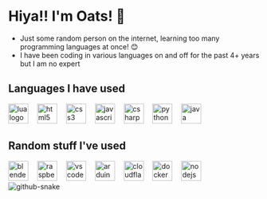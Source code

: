# Hiya!! I'm Oats! 👋
- Just some random person on the internet, learning too many programming languages at once! 😊
- I have been coding in various languages on and off for the past 4+ years but I am no expert

<h2 align="left">Languages I have used</h2>
<div align="left">
  <img src="https://skillicons.dev/icons?i=lua" height="40" alt="lua logo"  />
  <img width="10" />
  <img src="https://skillicons.dev/icons?i=html" height="40" alt="html5 logo"  />
  <img width="10" />
  <img src="https://skillicons.dev/icons?i=css" height="40" alt="css3 logo"  />
  <img width="10" />
  <img src="https://skillicons.dev/icons?i=js" height="40" alt="javascript logo"  />
  <img width="10" />
  <img src="https://skillicons.dev/icons?i=cs" height="40" alt="csharp logo"  />
  <img width="10" />
  <img src="https://skillicons.dev/icons?i=py" height="40" alt="python logo"  />
  <img width="10" />
  <img src="https://skillicons.dev/icons?i=java" height="40" alt="java logo"  />
</div>

<h2 align="left">Random stuff I've used</h2>
<div align="left">
  <img src="https://skillicons.dev/icons?i=blender" height="40" alt="blender logo"  />
  <img width="10" />
  <img src="https://skillicons.dev/icons?i=raspberrypi" height="40" alt="raspberrypi logo"  />
  <img width="10" />
  <img src="https://skillicons.dev/icons?i=vscode" height="40" alt="vscode logo"  />
  <img width="10" />
  <img src="https://skillicons.dev/icons?i=arduino" height="40" alt="arduino logo"  />
  <img width="10" />
  <img src="https://skillicons.dev/icons?i=cloudflare" height="40" alt="cloudflare logo"  />
  <img width="10" />
  <img src="https://skillicons.dev/icons?i=docker" height="40" alt="docker logo"  />
  <img width="10" />
  <img src="https://skillicons.dev/icons?i=nodejs" height="40" alt="nodejs logo"  />
</div>

<picture>
  <source media="(prefers-color-scheme: dark)" srcset="github-snake-dark.svg" />
  <source media="(prefers-color-scheme: light)" srcset="github-snake.svg" />
  <img alt="github-snake" src="github-snake.svg" />
</picture>
